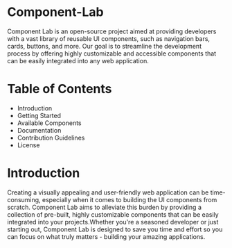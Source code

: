 # Component-Lab
Component Lab is an open-source project aimed at providing developers with a vast library of reusable UI components, such as navigation bars, cards, buttons, and more. Our goal is to streamline the development process by offering highly customizable and accessible components that can be easily integrated into any web application.

# Table of Contents
- Introduction
- Getting Started
- Available Components
- Documentation
- Contribution Guidelines
- License

# Introduction
Creating a visually appealing and user-friendly web application can be time-consuming, especially when it comes to building the UI components from scratch. Component Lab aims to alleviate this burden by providing a collection of pre-built, highly customizable components that can be easily integrated into your projects.Whether you're a seasoned developer or just starting out, Component Lab is designed to save you time and effort so you can focus on what truly matters - building your amazing applications.
